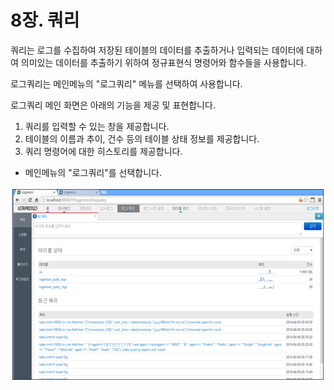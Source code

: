 # 8장. 쿼리

쿼리는 로그를 수집하여 저장된 테이블의 데이터를 추출하거나 입력되는 데이터에 대하여 의미있는 데이터를 추출하기 위하여 정규표현식 명령어와 함수들을 사용합니다.

로그쿼리는 메인메뉴의 "로그쿼리" 메뉴를 선택하여 사용합니다.

로그쿼리 메인 화면은 아래의 기능을 제공 및 표현합니다.

1) 쿼리를 입력할 수 있는 창을 제공합니다.
2) 테이블의 이름과 추이, 건수 등의 테이블 상태 정보를 제공합니다.
3) 쿼리 명령어에 대한 히스토리를 제공합니다.

* 메인메뉴의 "로그쿼리"를 선택합니다.

![로그쿼리 메인화면](images/8.0.0_query_setup.png)

